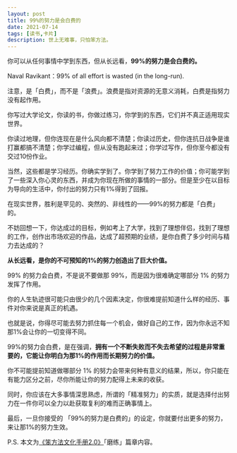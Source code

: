 ```yaml
---
layout: post
title: 99%的努力是会白费的
date: 2021-07-14
tags: [读书,卡片]
description: 世上无难事，只怕笨方法。
---
```



你可以从任何事情中学到东西，但从长远看，**99%的努力是会白费的。**

Naval Ravikant：99% of all effort is wasted (in the long-run).

注意，是「白费」，而不是「浪费」。浪费是指对资源的无意义消耗，白费是指努力没有起作用。

你写过大学论文，你读的书，你做过练习，你学到的东西，它们并不真正适用现实世界。

你读过地理，但你连现在是什么风向都不清楚；你读过历史，但你连抗日战争是谁打赢都搞不清楚；你学过编程，但从没有跑起来过；你学过写作，但你至今都没有交过10份作业。

当然，这些都是学习经历。你确实学到了。你学到了努力工作的价值；你可能学到了一些深入你心灵的东西，并成为你现在所做的事情的一部分。但是至少在以目标为导向的生活中，你付出的努力只有1%得到了回报。

在现实世界，胜利是罕见的、突然的、非线性的——99%的努力都是「白费」的。

不妨回想一下，你达成过的目标，例如考上了大学，找到了理想伴侣，找到了理想的工作，创作出市场欢迎的作品，达成了超预期的业绩，是你白费了多少时间与精力去达成的？

**从长远看，是你的不可预知的1%的努力创造出了巨大价值。**

99% 的努力会白费，不是说不要做那 99%，而是因为很难确定哪部分 1% 的努力发挥了作用。

你的人生轨迹很可能只由很少的几个因素决定，你很难提前知道什么样的经历、事件对你来说是真正的机遇。

也就是说，你得尽可能去努力抓住每一个机会，做好自己的工作，因为你永远不知那1%会让你的一切变得不同。

99%的努力会白费，是在强调，**拥有一个不断失败而不失去希望的过程是非常重要的，它能让你明白为那1%的作用而长期努力的价值。**

你不可能提前知道做哪部分 1% 的努力会带来何种有意义的结果，所以，你只能在有能力区分之前，尽你所能让你的努力配得上未来的收获。

同时，你应该在大多事情深思熟虑，所谓的「精准努力」的实质，就是选择付出努力在一件你可以全力以赴获取复利的难而正确事情上。

最后，一旦你接受的 「99%的努力是白费的」的设定，你就要付出更多的努力，来让那1%的努力生效。

P.S. 本文为[《笨方法文化手册2.0》](https://www.yuque.com/hardwaylab/book)「磨练」篇章内容。